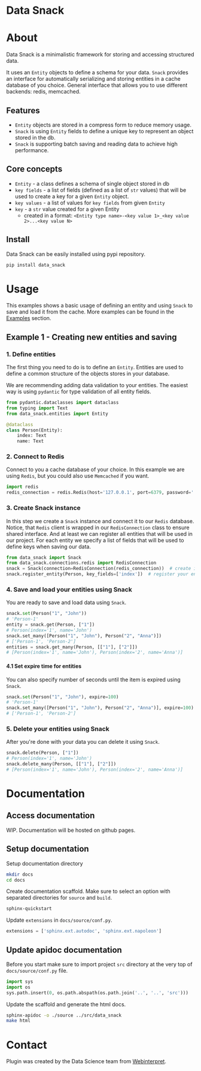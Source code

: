 # Data Snack 

# About
Data Snack is a minimalistic framework for storing and accessing structured data.

It uses an `Entity` objects to define a schema for your data. `Snack` provides an interface
for automatically serializing and storing entities in a cache database of you choice. 
General interface that allows you to use different backends: redis, memcached.

## Features

- `Entity` objects are stored in a compress form to reduce memory usage.
- `Snack` is using `Entity` fields to define a unique key to represent an object stored in the db.
- `Snack` is supporting batch saving and reading data to achieve high performance.

## Core concepts
- `Entity` - a class defines a schema of single object stored in db
- `key fields` - a list of fields (defined as a list of `str` values)
  that will be used to create a key for a given `Entity` object.
- `key values` - a list of values for `key fields` from given `Entity`
- `key` - a `str` value created for a given Entity
    - created in a format: `<Entity type name>-<key value 1>_<key value 2>...<key value N>`

## Install
Data Snack can be easily installed using pypi repository.
```bash
pip install data_snack
```

# Usage
This examples shows a basic usage of defining an entity and using `Snack` to save and load it from the cache.
More examples can be found in the [Examples](examples/examples.md) section.

## Example 1 - Creating new entities and saving
### 1. Define entities
The first thing you need to do is to define an `Entity`.
Entities are used to define a common structure of the objects stores in your database.

We are recommending adding data validation to your entities. 
The easiest way is using `pydantic` for type validation of all entity fields.

```python
from pydantic.dataclasses import dataclass
from typing import Text
from data_snack.entities import Entity

@dataclass
class Person(Entity):
    index: Text
    name: Text
```

### 2. Connect to Redis
Connect to you a cache database of your choice.
In this example we are using `Redis`, but you could also use `Memcached` if you want.

```python
import redis
redis_connection = redis.Redis(host='127.0.0.1', port=6379, password='')
```

### 3. Create Snack instance
In this step we create a `Snack` instance and connect it to our `Redis` database.
Notice, that `Redis` client is wrapped in our `RedisConnection` class to ensure shared interface.
And at least we can register all entities that will be used in our project.
For each entity we specify a list of fields that will be used to define keys when saving our data.

```python
from data_snack import Snack
from data_snack.connections.redis import RedisConnection
snack = Snack(connection=RedisConnection(redis_connection))  # create instance
snack.register_entity(Person, key_fields=['index'])  # register your entity
```

### 4. Save and load your entities using Snack
You are ready to save and load data using `Snack`.

```python
snack.set(Person("1", "John"))
# 'Person-1'
entity = snack.get(Person, ["1"])
# Person(index='1', name='John')
snack.set_many([Person("1", "John"), Person("2", "Anna")])
# ['Person-1', 'Person-2']
entities = snack.get_many(Person, [["1"], ["2"]])
# [Person(index='1', name='John'), Person(index='2', name='Anna')]
```

#### 4.1 Set expire time for entities
You can also specify number of seconds until the item is expired using `Snack`.

```python
snack.set(Person("1", "John"), expire=100)
# 'Person-1'
snack.set_many([Person("1", "John"), Person("2", "Anna")], expire=100)
# ['Person-1', 'Person-2']
```

### 5. Delete your entities using Snack
After you're done with your data you can delete it using `Snack`.

```python
snack.delete(Person, ["1"])
# Person(index='1', name='John')
snack.delete_many(Person, [["1"], ["2"]])
# [Person(index='1', name='John'), Person(index='2', name='Anna')]
```

# Documentation
## Access documentation
WIP. Documentation will be hosted on github pages.

## Setup documentation
Setup documentation directory
```bash
mkdir docs
cd docs
```
Create documentation scaffold. Make sure to select an option with separated directories for `source` and `build`.
```bash
sphinx-quickstart
```
Update `extensions` in `docs/source/conf.py`.
```python
extensions = ['sphinx.ext.autodoc', 'sphinx.ext.napoleon']
```

## Update apidoc documentation
Before you start make sure to import project `src` directory at the very top of `docs/source/conf.py` file.
```python
import sys
import os
sys.path.insert(0, os.path.abspath(os.path.join('..', '..', 'src')))
```

Update the scaffold and generate the html docs.
```bash
sphinx-apidoc -o ./source ../src/data_snack
make html
```

# Contact
Plugin was created by the Data Science team from [Webinterpret](https://www.webinterpret.com/).

